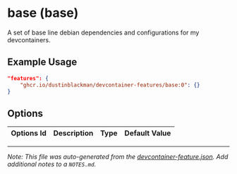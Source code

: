 
# base (base)

A set of base line debian dependencies and configurations for my devcontainers.

## Example Usage

```json
"features": {
    "ghcr.io/dustinblackman/devcontainer-features/base:0": {}
}
```

## Options

| Options Id | Description | Type | Default Value |
|-----|-----|-----|-----|




---

_Note: This file was auto-generated from the [devcontainer-feature.json](https://github.com/dustinblackman/devcontainer-features/blob/main/src/base/devcontainer-feature.json).  Add additional notes to a `NOTES.md`._
